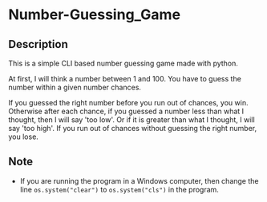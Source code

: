 # Number-Guessing_Game
## Description
This is a simple CLI based number guessing game made with python.

At first, I will think a number between 1 and 100. You have to guess the number within a given number chances.

If you guessed the right number before you run out of chances, you win. Otherwise after each chance, if you guessed a number less than what I thought, then I will say 'too low'. Or if it is greater than what I thought, I will say 'too high'. If you run out of chances without guessing the right number, you lose.

## Note
- If you are running the program in a Windows computer, then change the line `os.system("clear")` to `os.system("cls")` in the program.

